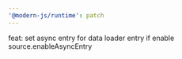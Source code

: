 ```yaml
---
'@modern-js/runtime': patch
---
```


feat: set async entry for data loader entry if enable source.enableAsyncEntry

